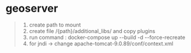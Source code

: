 # geoserver
> 1. create path to mount 
> 2. create file  /{path}/additional_libs/ and copy plugins
> 3. run command : docker-compose up --build -d --force-recreate
> 4. for jndi -> change apache-tomcat-9.0.89/conf/context.xml
